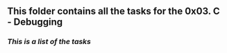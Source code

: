 ## **This folder contains all the tasks for the 0x03. C - Debugging**  
### *This is a list of the tasks*
